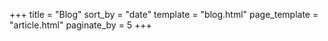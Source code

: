 +++
title = "Blog"
sort_by = "date"
template = "blog.html"
page_template = "article.html"
paginate_by = 5
+++